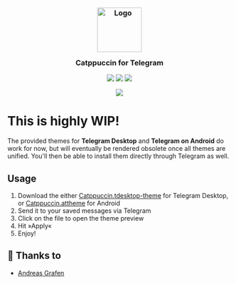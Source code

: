 <h3 align="center">
	<img src="https://raw.githubusercontent.com/catppuccin/catppuccin/main/assets/logos/exports/1544x1544_circle.png" width="100" alt="Logo"/><br/>
	<img src="https://raw.githubusercontent.com/catppuccin/catppuccin/main/assets/misc/transparent.png" height="30" width="0px"/>
	Catppuccin for Telegram
	<img src="https://raw.githubusercontent.com/catppuccin/catppuccin/main/assets/misc/transparent.png" height="30" width="0px"/>
</h3>

<p align="center">
    <a href="https://github.com/catppuccin/telegram/stargazers"><img src="https://img.shields.io/github/stars/catppuccin/telegram?colorA=1e1e28&colorB=c9cbff&style=for-the-badge&logo=starship style=for-the-badge"></a>
    <a href="https://github.com/catppuccin/telegram/issues"><img src="https://img.shields.io/github/issues/catppuccin/telegram?colorA=1e1e28&colorB=f7be95&style=for-the-badge"></a>
    <a href="https://github.com/catppuccin/telegram/contributors"><img src="https://img.shields.io/github/contributors/catppuccin/telegram?colorA=1e1e28&colorB=b1e1a6&style=for-the-badge"></a>
</p>

<p align="center">
  <img src="https://github.com/catppuccin/telegram/blob/main/assets/preview.png?raw=true"/>
</p>

# This is highly **WIP**!

The provided themes for **Telegram Desktop** and **Telegram on Android** do work for now, but will eventually be rendered obsolete once all themes are unified. You'll then be able to install them directly through Telegram as well.


## Usage

1. Download the either [Catppuccin.tdesktop-theme](https://github.com/catppuccin/telegram/blob/main/Catppuccin.tdesktop-theme) for Telegram Desktop, or [Catppuccin.attheme](https://github.com/catppuccin/telegram/blob/main/Catppuccin.attheme) for Android
2. Send it to your saved messages via Telegram
3. Click on the file to open the theme preview
4. Hit »Apply«
5. Enjoy! 


## 💝 Thanks to

- [Andreas Grafen](https://github.com/andreasgrafen)
